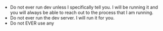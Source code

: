 - Do not ever run dev unless I specifically tell you. I will be running it and you will always be able to reach out to the process that I am running.
- Do not ever run the dev server. I will run it for you.
- Do not EVER use any